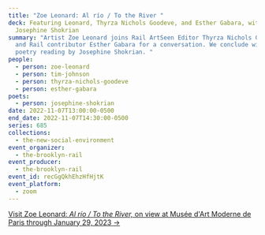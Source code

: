 ```yaml
---
title: "Zoe Leonard: Al río / To the River "
deck: Featuring Leonard, Thyrza Nichols Goodeve, and Esther Gabara, with
  Josephine Shokrian
summary: "Artist Zoe Leonard joins Rail ArtSeen Editor Thyrza Nichols Goodeve
  and Rail contributor Esther Gabara for a conversation. We conclude with a
  poetry reading by Josephine Shokrian. "
people:
  - person: zoe-leonard
  - person: tim-johnson
  - person: thyrza-nichols-goodeve
  - person: esther-gabara
poets:
  - person: josephine-shokrian
date: 2022-11-07T13:00:00-0500
end_date: 2022-11-07T14:30:00-0500
series: 685
collections:
  - the-new-social-environment
event_organizer:
  - the-brooklyn-rail
event_producer:
  - the-brooklyn-rail
event_id: recGgQkhEhzHfHjtK
event_platform:
  - zoom
---
```

[V﻿isit Zoe Leonard: *Al río / To the River,* on view at Musée d'Art Moderne de Paris through January 29, 2023 →](https://www.mam.paris.fr/fr/expositions/exposition-zoe-leonard)